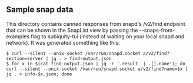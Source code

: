 ## Sample snap data

This directory contains canned responses from snapd's /v2/find endpoint that
can be shown in the SnapList view by passing the --snaps-from-examples flag to
subiquity-tui (instead of waiting on your local snapd and network). It was
generated something like this:

```
$ curl --silent --unix-socket /var/run/snapd.socket a/v2/find?section=server | jq . > find-output.json
$ for x in $(cat find-output.json | jq -r '.result  | .[].name'); do curl --silent --unix-socket /var/run/snapd.socket a/v2/find?name=$x | jq . > info-$x.json; done
```
